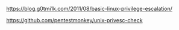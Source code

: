 https://blog.g0tmi1k.com/2011/08/basic-linux-privilege-escalation/

https://github.com/pentestmonkey/unix-privesc-check
